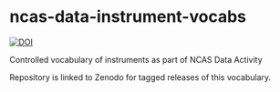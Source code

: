 # ncas-data-instrument-vocabs
[![DOI](https://zenodo.org/badge/DOI/10.5281/zenodo.10169855.svg)](https://doi.org/10.5281/zenodo.10169855)

Controlled vocabulary of instruments as part of NCAS Data Activity

Repository is linked to Zenodo for tagged releases of this vocabulary.
